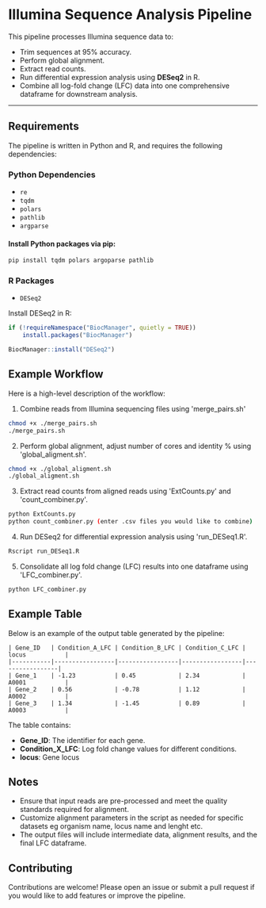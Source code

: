 # Illumina Sequence Analysis Pipeline

This pipeline processes Illumina sequence data to:
- Trim sequences at 95% accuracy.
- Perform global alignment.
- Extract read counts.
- Run differential expression analysis using **DESeq2** in R.
- Combine all log-fold change (LFC) data into one comprehensive dataframe for downstream analysis.

---

## **Requirements**

The pipeline is written in Python and R, and requires the following dependencies:

### **Python Dependencies**
- `re`
- `tqdm`
- `polars`
- `pathlib`
- `argparse`

#### Install Python packages via pip:
```bash
pip install tqdm polars argoparse pathlib
```

### **R Packages**
- `DESeq2`

Install DESeq2 in R:
```R
if (!requireNamespace("BiocManager", quietly = TRUE))
    install.packages("BiocManager")

BiocManager::install("DESeq2")
```

## Example Workflow
Here is a high-level description of the workflow:
1. Combine reads from Illumina sequencing files using 'merge_pairs.sh'
```bash
chmod +x ./merge_pairs.sh
./merge_pairs.sh
```
2. Perform global alignment, adjust number of cores and identity % using 'global_aligment.sh'.
```bash
chmod +x ./global_aligment.sh
./global_aligment.sh
```
3. Extract read counts from aligned reads using 'ExtCounts.py' and 'count_combiner.py'.
```bash
python ExtCounts.py
python count_combiner.py (enter .csv files you would like to combine)
```
4. Run DESeq2 for differential expression analysis using 'run_DESeq1.R'.
```R
Rscript run_DESeq1.R
```
5. Consolidate all log fold change (LFC) results into one dataframe using 'LFC_combiner.py'.
```bash
python LFC_combiner.py
```

## Example Table
Below is an example of the output table generated by the pipeline:

```
| Gene_ID   | Condition_A_LFC | Condition_B_LFC | Condition_C_LFC | locus           |
|-----------|-----------------|-----------------|-----------------|-----------------|
| Gene_1    | -1.23           | 0.45            | 2.34            | A0001           |    
| Gene_2    | 0.56            | -0.78           | 1.12            | A0002           |
| Gene_3    | 1.34            | -1.45           | 0.89            | A0003           |
```

The table contains:
- **Gene_ID**: The identifier for each gene.
- **Condition_X_LFC**: Log fold change values for different conditions.
- **locus**: Gene locus

## Notes
- Ensure that input reads are pre-processed and meet the quality standards required for alignment.
- Customize alignment parameters in the script as needed for specific datasets eg organism name, locus name and lenght etc.
- The output files will include intermediate data, alignment results, and the final LFC dataframe.

## Contributing
Contributions are welcome! Please open an issue or submit a pull request if you would like to add features or improve the pipeline.
